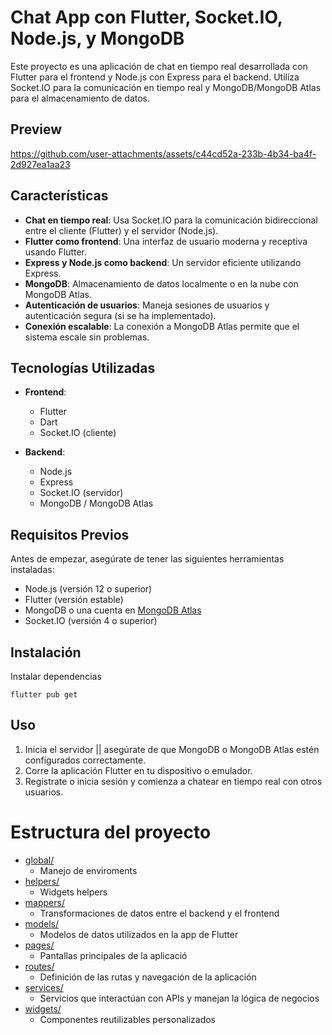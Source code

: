 # Chat App con Flutter, Socket.IO, Node.js, y MongoDB

Este proyecto es una aplicación de chat en tiempo real desarrollada con Flutter para el frontend y Node.js con Express para el backend. Utiliza Socket.IO para la comunicación en tiempo real y MongoDB/MongoDB Atlas para el almacenamiento de datos.

## Preview


https://github.com/user-attachments/assets/c44cd52a-233b-4b34-ba4f-2d927ea1aa23


## Características

- **Chat en tiempo real**: Usa Socket.IO para la comunicación bidireccional entre el cliente (Flutter) y el servidor (Node.js).
- **Flutter como frontend**: Una interfaz de usuario moderna y receptiva usando Flutter.
- **Express y Node.js como backend**: Un servidor eficiente utilizando Express.
- **MongoDB**: Almacenamiento de datos localmente o en la nube con MongoDB Atlas.
- **Autenticación de usuarios**: Maneja sesiones de usuarios y autenticación segura (si se ha implementado).
- **Conexión escalable**: La conexión a MongoDB Atlas permite que el sistema escale sin problemas.

## Tecnologías Utilizadas

- **Frontend**:

  - Flutter
  - Dart
  - Socket.IO (cliente)

- **Backend**:
  - Node.js
  - Express
  - Socket.IO (servidor)
  - MongoDB / MongoDB Atlas

## Requisitos Previos

Antes de empezar, asegúrate de tener las siguientes herramientas instaladas:

- Node.js (versión 12 o superior)
- Flutter (versión estable)
- MongoDB o una cuenta en [MongoDB Atlas](https://www.mongodb.com/cloud/atlas)
- Socket.IO (versión 4 o superior)

## Instalación

Instalar dependencias

```
flutter pub get
```

## Uso

1. Inicia el servidor || asegúrate de que MongoDB o MongoDB Atlas estén configurados correctamente.
2. Corre la aplicación Flutter en tu dispositivo o emulador.
3. Regístrate o inicia sesión y comienza a chatear en tiempo real con otros usuarios.

# Estructura del proyecto

- [global/](.\lib\global)
  - Manejo de enviroments
- [helpers/](.\lib\helpers)
  - Widgets helpers
- [mappers/](.\lib\mappers)
  - Transformaciones de datos entre el backend y el frontend
- [models/](.\lib\models)
  - Modelos de datos utilizados en la app de Flutter
- [pages/](.\lib\pages)
  - Pantallas principales de la aplicació
- [routes/](.\lib\routes)
  - Definición de las rutas y navegación de la aplicación
- [services/](.\lib\services)
  - Servicios que interactúan con APIs y manejan la lógica de negocios
- [widgets/](.\lib\widgets)
  - Componentes reutilizables personalizados
